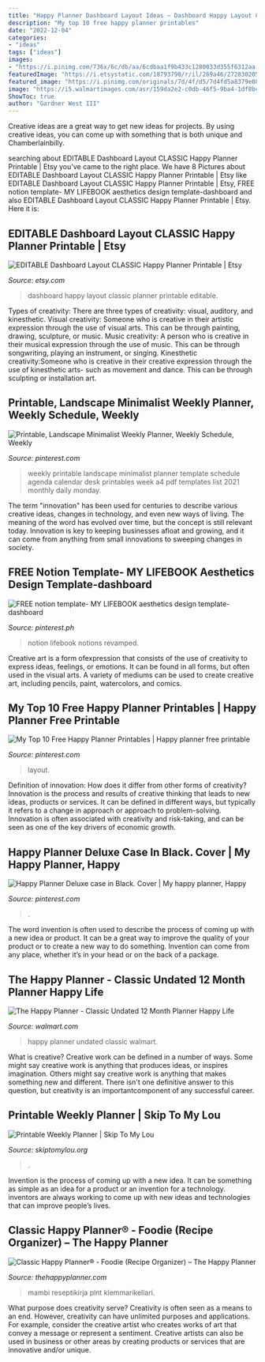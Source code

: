 ```yaml
---
title: "Happy Planner Dashboard Layout Ideas ~ Dashboard Happy Layout Classic Planner Printable Editable"
description: "My top 10 free happy planner printables"
date: "2022-12-04"
categories:
- "ideas"
tags: ["ideas"]
images:
- "https://i.pinimg.com/736x/6c/db/aa/6cdbaa1f9b433c1280033d355f6312aa.jpg"
featuredImage: "https://i.etsystatic.com/18793798/r/il/269a46/2728302053/il_794xN.2728302053_jsl9.jpg"
featured_image: "https://i.pinimg.com/originals/7d/4f/d5/7d4fd5a8379e087990d9a9ec2a1b5236.jpg"
image: "https://i5.walmartimages.com/asr/159da2e2-c0db-46f5-9ba4-1df8bcbbfb7b_1.d193b4ae4c724176c38c81bb6e9ae7a2.jpeg"
ShowToc: true
author: "Gardner West III"
---
```



Creative ideas are a great way to get new ideas for projects. By using creative ideas, you can come up with something that is both unique and Chamberlainbilly.

	

		
searching about EDITABLE Dashboard Layout CLASSIC Happy Planner Printable | Etsy you've came to the right place. We have 8 Pictures about EDITABLE Dashboard Layout CLASSIC Happy Planner Printable | Etsy like EDITABLE Dashboard Layout CLASSIC Happy Planner Printable | Etsy, FREE notion template- MY LIFEBOOK aesthetics design template-dashboard and also EDITABLE Dashboard Layout CLASSIC Happy Planner Printable | Etsy. Here it is:
		
    
## EDITABLE Dashboard Layout CLASSIC Happy Planner Printable | Etsy

<img loading=lazy src="https://i.etsystatic.com/18793798/r/il/269a46/2728302053/il_794xN.2728302053_jsl9.jpg" onerror="this.onerror=null;this.src='https://tse4.mm.bing.net/th?id=OIP.p7FMlPLK6fDnNcvahW3aqwHaHa&amp;pid=15.1';" alt="EDITABLE Dashboard Layout CLASSIC Happy Planner Printable | Etsy">

_Source: etsy.com_

>dashboard happy layout classic planner printable editable. 

	

Types of creativity: There are three types of creativity: visual, auditory, and kinesthetic.
Visual creativity: Someone who is creative in their artistic expression through the use of visual arts. This can be through painting, drawing, sculpture, or music. Music creativity: A person who is creative in their musical expression through the use of music. This can be through songwriting, playing an instrument, or singing. Kinesthetic creativity:Someone who is creative in their creative expression through the use of kinesthetic arts- such as movement and dance. This can be through sculpting or installation art.

    
## Printable, Landscape Minimalist Weekly Planner, Weekly Schedule, Weekly

<img loading=lazy src="https://i.pinimg.com/736x/95/eb/33/95eb331903336b700cca03db0e9ff740.jpg" onerror="this.onerror=null;this.src='https://tse3.mm.bing.net/th?id=OIP.YTjeaMMPLidv1TU0Nr5vRAHaHZ&amp;pid=15.1';" alt="Printable, Landscape Minimalist Weekly Planner, Weekly Schedule, Weekly">

_Source: pinterest.com_

>weekly printable landscape minimalist planner template schedule agenda calendar desk printables week a4 pdf templates list 2021 monthly daily monday. 

	

The term "innovation" has been used for centuries to describe various creative ideas, changes in technology, and even new ways of living. The meaning of the word has evolved over time, but the concept is still relevant today. Innovation is key to keeping businesses afloat and growing, and it can come from anything from small innovations to sweeping changes in society.

    
## FREE Notion Template- MY LIFEBOOK Aesthetics Design Template-dashboard

<img loading=lazy src="https://i.pinimg.com/736x/7d/ed/f7/7dedf719616c1f14df6cd7d544cf5b0b.jpg" onerror="this.onerror=null;this.src='https://tse1.mm.bing.net/th?id=OIP.7YtZwk1oYR11WAkbis--kgHaM3&amp;pid=15.1';" alt="FREE notion template- MY LIFEBOOK aesthetics design template-dashboard">

_Source: pinterest.ph_

>notion lifebook notions revamped. 

	

Creative art is a form ofexpression that consists of the use of creativity to express ideas, feelings, or emotions. It can be found in all forms, but often used in the visual arts. A variety of mediums can be used to create creative art, including pencils, paint, watercolors, and comics.

    
## My Top 10 Free Happy Planner Printables | Happy Planner Free Printable

<img loading=lazy src="https://i.pinimg.com/736x/6c/db/aa/6cdbaa1f9b433c1280033d355f6312aa.jpg" onerror="this.onerror=null;this.src='https://tse2.mm.bing.net/th?id=OIP.c9FYyV_SfbZHobIVCb3ptAHaLH&amp;pid=15.1';" alt="My Top 10 Free Happy Planner Printables | Happy planner free printable">

_Source: pinterest.com_

>layout. 

	

Definition of innovation: How does it differ from other forms of creativity?
Innovation is the process and results of creative thinking that leads to new ideas, products or services. It can be defined in different ways, but typically it refers to a change in approach or approach to problem-solving. Innovation is often associated with creativity and risk-taking, and can be seen as one of the key drivers of economic growth.

    
## Happy Planner Deluxe Case In Black. Cover | My Happy Planner, Happy

<img loading=lazy src="https://i.pinimg.com/originals/7d/4f/d5/7d4fd5a8379e087990d9a9ec2a1b5236.jpg" onerror="this.onerror=null;this.src='https://tse1.mm.bing.net/th?id=OIP.2DgwfEo8gDPMYPCCSHl6FAHaJ4&amp;pid=15.1';" alt="Happy Planner Deluxe case in Black. Cover | My happy planner, Happy">

_Source: pinterest.com_

>. 

	

The word invention is often used to describe the process of coming up with a new idea or product. It can be a great way to improve the quality of your product or to create a new way to do something. Invention can come from any place, whether it’s in your head or on the back of a package.

    
## The Happy Planner - Classic Undated 12 Month Planner Happy Life

<img loading=lazy src="https://i5.walmartimages.com/asr/159da2e2-c0db-46f5-9ba4-1df8bcbbfb7b_1.d193b4ae4c724176c38c81bb6e9ae7a2.jpeg" onerror="this.onerror=null;this.src='https://tse3.mm.bing.net/th?id=OIP.GBX3H1YIIvdb3n1VPxBqNAHaIO&amp;pid=15.1';" alt="The Happy Planner - Classic Undated 12 Month Planner Happy Life">

_Source: walmart.com_

>happy planner undated classic walmart. 

	

What is creative?
Creative work can be defined in a number of ways. Some might say creative work is anything that produces ideas, or inspires imagination. Others might say creative work is anything that makes something new and different. There isn't one definitive answer to this question, but creativity is an importantcomponent of any successful career.

    
## Printable Weekly Planner | Skip To My Lou

<img loading=lazy src="https://www.skiptomylou.org/wp-content/uploads/2016/01/weekly-planner-printable-1.jpg" onerror="this.onerror=null;this.src='https://tse4.mm.bing.net/th?id=OIP.IYj6aClJ9O8K7WN566zrZgHaJM&amp;pid=15.1';" alt="Printable Weekly Planner | Skip To My Lou">

_Source: skiptomylou.org_

>. 

	

Invention is the process of coming up with a new idea. It can be something as simple as an idea for a product or an invention for a technology. inventors are always working to come up with new ideas and technologies that can improve people’s lives.

    
## Classic Happy Planner® - Foodie (Recipe Organizer) – The Happy Planner

<img loading=lazy src="http://cdn.shopify.com/s/files/1/0235/8415/products/PLNT-18_3_1200x630.jpg?v=1571265558" onerror="this.onerror=null;this.src='https://tse2.mm.bing.net/th?id=OIP.URfb8oTnSvl2jw1cySCaPwHaD4&amp;pid=15.1';" alt="Classic Happy Planner® - Foodie (Recipe Organizer) – The Happy Planner">

_Source: thehappyplanner.com_

>mambi reseptikirja plnt klemmarikellari. 

	

What purpose does creativity serve?
Creativity is often seen as a means to an end. However, creativity can have unlimited purposes and applications. For example, consider the creative artist who creates works of art that convey a message or represent a sentiment. Creative artists can also be used in business or other areas by creating products or services that are innovative and/or unique.

